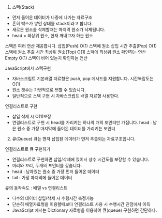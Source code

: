 1. 스택(Stack)
- 먼저 들어온 데이터가 나중에 나가는 자료구조
- 흔히 박스가 쌓인 상태를 stack이라고 합니다.
- 새로운 원소를 삭제할때는 마지막 원소가 삭제됩니다.
- head = 최상위 원소, 현재 꺼내고자 하는 원소


스택은 여러 연산 제공합니다.
삽입(Push) O(1) 스택에 원소 삽입 시간
추출(Pop) O(1) 스택에 원소 추출 시간
최상위 원소(Top) O(1) 스택에 최상위 원소 확인하는 연산
Empty O(1) 스택이 비어 있는지 확인하는 연산

JavaScript에서 스택구현
- 자바스크립트 기본배열 자료형은 push, pop 메서드를 지원합니다. 시간복잡도는 O(1)
- 원소 갯수는 가변적으로 변할 수 있습니다.
- 일반적으로 스택 구현 시 자바스크립트 배열 자료형 사용한다.

연결리스트로 구현
- 삽입 삭제 시 O(1)보장
- 연결리스트로 구현 시 head를 가리키는 하나의 개의 포인터만 가집니다.
head : 남은 원소 중 가장 마지막에 들어온 데이터를 가리키는 포인터


2. 큐(Queue)
큐는 먼저 삽입된 데이터가 먼저 추출되는 자료구조입니다.


연결리스트로 큐 구현하기
- 연결리스트로 구현하면 삽입/삭제에 있어서 상수 시간도를 보장할 수 있습니다.
- 머리와 꼬리, 두개의 포인터를 갖습니다.
- head : 남아있는 원소 중 가장 먼저 들어온 데이터
- tail : 가장 마지막에 들어온 데이터

큐의 동작속도 : 배열 vs 연결리스트
- 다수의 데이터 삽입/삭제 시 수행시간 측정가능
- 단순히 배열자료형을 이용할때보다 연결리스트 사용 시 수행시간 관점에서 이득
- JavaScript 에서는 Dictionary 자료형을 이용하여 큐(queue) 구현하면 간단하다.